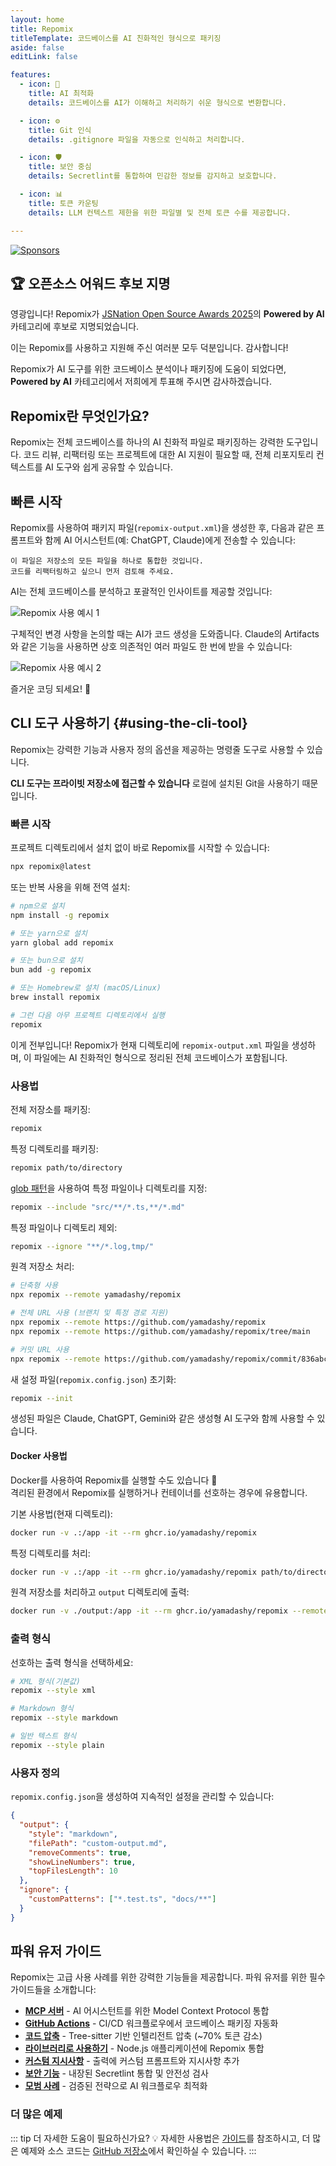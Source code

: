 ```yaml
---
layout: home
title: Repomix
titleTemplate: 코드베이스를 AI 친화적인 형식으로 패키징
aside: false
editLink: false

features:
  - icon: 🤖
    title: AI 최적화
    details: 코드베이스를 AI가 이해하고 처리하기 쉬운 형식으로 변환합니다.

  - icon: ⚙️
    title: Git 인식
    details: .gitignore 파일을 자동으로 인식하고 처리합니다.

  - icon: 🛡️
    title: 보안 중심
    details: Secretlint를 통합하여 민감한 정보를 감지하고 보호합니다.

  - icon: 📊
    title: 토큰 카운팅
    details: LLM 컨텍스트 제한을 위한 파일별 및 전체 토큰 수를 제공합니다.

---
```


<script setup>
import YouTubeVideo from '../../components/YouTubeVideo.vue'
import { VIDEO_IDS } from '../../utils/videos'
</script>

<div class="cli-section">

[![Sponsors](https://cdn.jsdelivr.net/gh/yamadashy/sponsor-list/sponsors/sponsors.png)](https://github.com/sponsors/yamadashy)

## 🏆 오픈소스 어워드 후보 지명

영광입니다! Repomix가 [JSNation Open Source Awards 2025](https://osawards.com/javascript/)의 **Powered by AI** 카테고리에 후보로 지명되었습니다.

이는 Repomix를 사용하고 지원해 주신 여러분 모두 덕분입니다. 감사합니다!

Repomix가 AI 도구를 위한 코드베이스 분석이나 패키징에 도움이 되었다면, **Powered by AI** 카테고리에서 저희에게 투표해 주시면 감사하겠습니다.

## Repomix란 무엇인가요?

Repomix는 전체 코드베이스를 하나의 AI 친화적 파일로 패키징하는 강력한 도구입니다. 코드 리뷰, 리팩터링 또는 프로젝트에 대한 AI 지원이 필요할 때, 전체 리포지토리 컨텍스트를 AI 도구와 쉽게 공유할 수 있습니다.

<YouTubeVideo :videoId="VIDEO_IDS.REPOMIX_DEMO" />

## 빠른 시작

Repomix를 사용하여 패키지 파일(`repomix-output.xml`)을 생성한 후, 다음과 같은 프롬프트와 함께 AI 어시스턴트(예: ChatGPT, Claude)에게 전송할 수 있습니다:

```
이 파일은 저장소의 모든 파일을 하나로 통합한 것입니다.
코드를 리팩터링하고 싶으니 먼저 검토해 주세요.
```

AI는 전체 코드베이스를 분석하고 포괄적인 인사이트를 제공할 것입니다:

![Repomix 사용 예시 1](/images/docs/repomix-file-usage-1.png)

구체적인 변경 사항을 논의할 때는 AI가 코드 생성을 도와줍니다. Claude의 Artifacts와 같은 기능을 사용하면 상호 의존적인 여러 파일도 한 번에 받을 수 있습니다:

![Repomix 사용 예시 2](/images/docs/repomix-file-usage-2.png)

즐거운 코딩 되세요! 🚀



## CLI 도구 사용하기 {#using-the-cli-tool}

Repomix는 강력한 기능과 사용자 정의 옵션을 제공하는 명령줄 도구로 사용할 수 있습니다.

**CLI 도구는 프라이빗 저장소에 접근할 수 있습니다** 로컬에 설치된 Git을 사용하기 때문입니다.

### 빠른 시작

프로젝트 디렉토리에서 설치 없이 바로 Repomix를 시작할 수 있습니다:

```bash
npx repomix@latest
```

또는 반복 사용을 위해 전역 설치:

```bash
# npm으로 설치
npm install -g repomix

# 또는 yarn으로 설치
yarn global add repomix

# 또는 bun으로 설치
bun add -g repomix

# 또는 Homebrew로 설치 (macOS/Linux)
brew install repomix

# 그런 다음 아무 프로젝트 디렉토리에서 실행
repomix
```

이게 전부입니다! Repomix가 현재 디렉토리에 `repomix-output.xml` 파일을 생성하며, 이 파일에는 AI 친화적인 형식으로 정리된 전체 코드베이스가 포함됩니다.



### 사용법

전체 저장소를 패키징:

```bash
repomix
```

특정 디렉토리를 패키징:

```bash
repomix path/to/directory
```

[glob 패턴](https://github.com/mrmlnc/fast-glob?tab=readme-ov-file#pattern-syntax)을 사용하여 특정 파일이나 디렉토리를 지정:

```bash
repomix --include "src/**/*.ts,**/*.md"
```

특정 파일이나 디렉토리 제외:

```bash
repomix --ignore "**/*.log,tmp/"
```

원격 저장소 처리:
```bash
# 단축형 사용
npx repomix --remote yamadashy/repomix

# 전체 URL 사용 (브랜치 및 특정 경로 지원)
npx repomix --remote https://github.com/yamadashy/repomix
npx repomix --remote https://github.com/yamadashy/repomix/tree/main

# 커밋 URL 사용
npx repomix --remote https://github.com/yamadashy/repomix/commit/836abcd7335137228ad77feb28655d85712680f1
```

새 설정 파일(`repomix.config.json`) 초기화:

```bash
repomix --init
```

생성된 파일은 Claude, ChatGPT, Gemini와 같은 생성형 AI 도구와 함께 사용할 수 있습니다.

#### Docker 사용법

Docker를 사용하여 Repomix를 실행할 수도 있습니다 🐳  
격리된 환경에서 Repomix를 실행하거나 컨테이너를 선호하는 경우에 유용합니다.

기본 사용법(현재 디렉토리):

```bash
docker run -v .:/app -it --rm ghcr.io/yamadashy/repomix
```

특정 디렉토리를 처리:
```bash
docker run -v .:/app -it --rm ghcr.io/yamadashy/repomix path/to/directory
```

원격 저장소를 처리하고 `output` 디렉토리에 출력:

```bash
docker run -v ./output:/app -it --rm ghcr.io/yamadashy/repomix --remote https://github.com/yamadashy/repomix
```

### 출력 형식

선호하는 출력 형식을 선택하세요:

```bash
# XML 형식(기본값)
repomix --style xml

# Markdown 형식
repomix --style markdown

# 일반 텍스트 형식
repomix --style plain
```

### 사용자 정의

`repomix.config.json`을 생성하여 지속적인 설정을 관리할 수 있습니다:

```json
{
  "output": {
    "style": "markdown",
    "filePath": "custom-output.md",
    "removeComments": true,
    "showLineNumbers": true,
    "topFilesLength": 10
  },
  "ignore": {
    "customPatterns": ["*.test.ts", "docs/**"]
  }
}
```

## 파워 유저 가이드

Repomix는 고급 사용 사례를 위한 강력한 기능들을 제공합니다. 파워 유저를 위한 필수 가이드들을 소개합니다:

- **[MCP 서버](./guide/mcp-server)** - AI 어시스턴트를 위한 Model Context Protocol 통합
- **[GitHub Actions](./guide/github-actions)** - CI/CD 워크플로우에서 코드베이스 패키징 자동화
- **[코드 압축](./guide/code-compress)** - Tree-sitter 기반 인텔리전트 압축 (~70% 토큰 감소)
- **[라이브러리로 사용하기](./guide/development/using-repomix-as-a-library)** - Node.js 애플리케이션에 Repomix 통합
- **[커스텀 지시사항](./guide/custom-instructions)** - 출력에 커스텀 프롬프트와 지시사항 추가
- **[보안 기능](./guide/security)** - 내장된 Secretlint 통합 및 안전성 검사
- **[모범 사례](./guide/tips/best-practices)** - 검증된 전략으로 AI 워크플로우 최적화

### 더 많은 예제
::: tip 더 자세한 도움이 필요하신가요? 💡
자세한 사용법은 [가이드](./guide/)를 참조하시고, 더 많은 예제와 소스 코드는 [GitHub 저장소](https://github.com/yamadashy/repomix)에서 확인하실 수 있습니다.
:::

</div>

